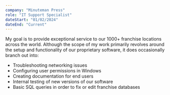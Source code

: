 ```yaml
---
company: "Minuteman Press"
role: "IT Support Specialist"
dateStart: "01/02/2024"
dateEnd: "Current"
---
```


My goal is to provide exceptional service to our 1000+ franchise locations across the world. Although the scope of my work primarily revolves around the setup and functionality of our proprietary software, it does occasionally branch out into:

- Troubleshooting networking issues
- Configuring user permissions in Windows
- Creating documentation for end users
- Internal testing of new versions of our software
- Basic SQL queries in order to fix or edit franchise databases
